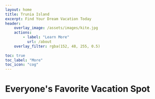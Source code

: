 ```yaml
---
layout: home
title: Trunia Island
excerpt: Find Your Dream Vacation Today
header:
    overlay_image: /assets/images/kite.jpg
    actions:
        - label: "Learn More"
          url: /about
    overlay_filter: rgba(152, 48, 255, 0.5)
    
toc: true
toc_label: "More"
toc_icon: "cog"
---
```


# Everyone's Favorite Vacation Spot